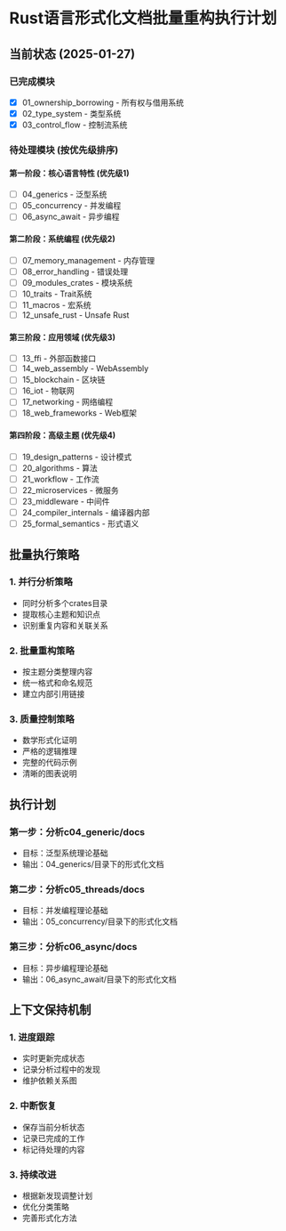 # Rust语言形式化文档批量重构执行计划

## 当前状态 (2025-01-27)

### 已完成模块

- [x] 01_ownership_borrowing - 所有权与借用系统
- [x] 02_type_system - 类型系统  
- [x] 03_control_flow - 控制流系统

### 待处理模块 (按优先级排序)

#### 第一阶段：核心语言特性 (优先级1)

- [ ] 04_generics - 泛型系统
- [ ] 05_concurrency - 并发编程
- [ ] 06_async_await - 异步编程

#### 第二阶段：系统编程 (优先级2)

- [ ] 07_memory_management - 内存管理
- [ ] 08_error_handling - 错误处理
- [ ] 09_modules_crates - 模块系统
- [ ] 10_traits - Trait系统
- [ ] 11_macros - 宏系统
- [ ] 12_unsafe_rust - Unsafe Rust

#### 第三阶段：应用领域 (优先级3)

- [ ] 13_ffi - 外部函数接口
- [ ] 14_web_assembly - WebAssembly
- [ ] 15_blockchain - 区块链
- [ ] 16_iot - 物联网
- [ ] 17_networking - 网络编程
- [ ] 18_web_frameworks - Web框架

#### 第四阶段：高级主题 (优先级4)

- [ ] 19_design_patterns - 设计模式
- [ ] 20_algorithms - 算法
- [ ] 21_workflow - 工作流
- [ ] 22_microservices - 微服务
- [ ] 23_middleware - 中间件
- [ ] 24_compiler_internals - 编译器内部
- [ ] 25_formal_semantics - 形式语义

## 批量执行策略

### 1. 并行分析策略

- 同时分析多个crates目录
- 提取核心主题和知识点
- 识别重复内容和关联关系

### 2. 批量重构策略

- 按主题分类整理内容
- 统一格式和命名规范
- 建立内部引用链接

### 3. 质量控制策略

- 数学形式化证明
- 严格的逻辑推理
- 完整的代码示例
- 清晰的图表说明

## 执行计划

### 第一步：分析c04_generic/docs

- 目标：泛型系统理论基础
- 输出：04_generics/目录下的形式化文档

### 第二步：分析c05_threads/docs

- 目标：并发编程理论基础
- 输出：05_concurrency/目录下的形式化文档

### 第三步：分析c06_async/docs

- 目标：异步编程理论基础
- 输出：06_async_await/目录下的形式化文档

## 上下文保持机制

### 1. 进度跟踪

- 实时更新完成状态
- 记录分析过程中的发现
- 维护依赖关系图

### 2. 中断恢复

- 保存当前分析状态
- 记录已完成的工作
- 标记待处理的内容

### 3. 持续改进

- 根据新发现调整计划
- 优化分类策略
- 完善形式化方法
